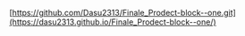 [https://github.com/Dasu2313/Finale_Prodect-block--one.git](https://dasu2313.github.io/Finale_Prodect-block--one/)

